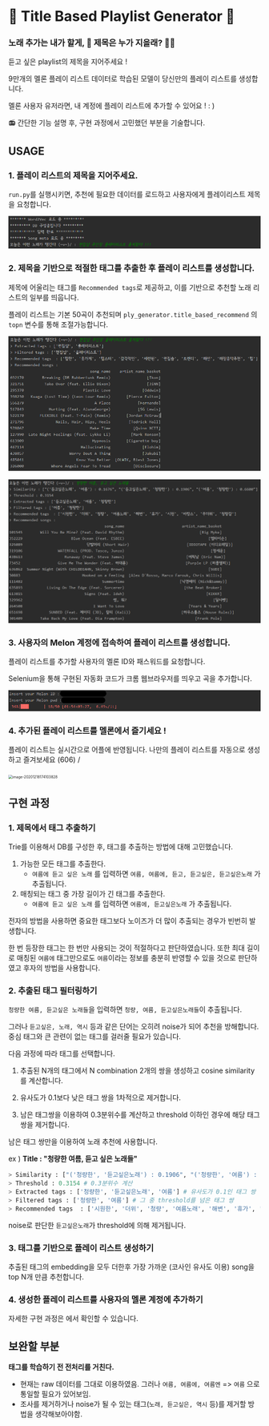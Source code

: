 # 🎵 Title Based Playlist Generator 🎵

### 노래 추가는 내가 할게, 🙋 제목은 누가 지을래?  🤷‍♂

듣고 싶은 playlist의 제목을 지어주세요 !  

9만개의 멜론 플레이 리스트 데이터로 학습된 모델이 당신만의 플레이 리스트를 생성합니다.  

멜론 사용자 유저라면, 내 계정에 플레이 리스트에 추가할 수 있어요 ! : )  

  

  

:radio: 간단한 기능 설명 후, 구현 과정에서 고민했던 부분을 기술합니다.  

  

  

## USAGE

### 1. 플레이 리스트의 제목을 지어주세요.

`run.py`를 실행시키면, 추천에 필요한 데이터를 로드하고 사용자에게 플레이리스트 제목을 요청합니다.

![image-20201218173206956](fig/image-20201218173206956.png)

  

  

### 2. 제목을 기반으로 적절한 태그를 추출한 후 플레이 리스트를 생성합니다.

제목에 어울리는 태그를 `Recommended tags`로 제공하고, 이를 기반으로 추천할 노래 리스트의 일부를 띄웁니다.

플레이 리스트는 기본 50곡이 추천되며 `ply_generator.title_based_recommend` 의 `topn` 변수를 통해 조절가능합니다.

![image-20201218173255097](fig/image-20201218173255097.png)

  

![image-20201218180229792](fig/image-20201218180229792.png)



### 3. 사용자의 Melon 계정에 접속하여 플레이 리스트를 생성합니다.

플레이 리스트를 추가할 사용자의 멜론 ID와 패스워드를 요청합니다.

Selenium을 통해 구현된 자동화 코드가 크롬 웹브라우저를 띄우고 곡을 추가합니다.

![image-20201218173819401](fig/image-20201218173819401.png)

  

### 4. 추가된 플레이 리스트를 멜론에서 즐기세요 !

플레이 리스트는 실시간으로 어플에 반영됩니다. 나만의 플레이 리스트를 자동으로 생성하고 즐겨보세요 (606) /

<img src="../../../fig/image-20201218174103828.png" alt="image-20201218174103828" style="zoom:50%;" />





## 구현 과정

### 1. 제목에서 태그 추출하기

Trie를 이용해서 DB를 구성한 후, 태그를 추출하는 방법에 대해 고민했습니다.

1. 가능한 모든 태그를 추출한다.
   * `여름에 듣고 싶은 노래` 를 입력하면 `여름, 여름에, 듣고, 듣고싶은, 듣고싶은노래` 가 추출됩니다.
2. 매칭되는 태그 중 가장 길이가 긴 태그를 추출한다.
   * `여름에 듣고 싶은 노래` 를 입력하면 `여름에, 듣고싶은노래` 가 추출됩니다.

전자의 방법을 사용하면 중요한 태그보다 노이즈가 더 많이 추출되는 경우가 빈번히 발생합니다.

한 번 등장한 태그는 한 번만 사용되는 것이 적절하다고 판단하였습니다. 또한 최대 길이로 매칭된 `여름에` 태그만으로도 `여름`이라는 정보를 충분히 반영할 수 있을 것으로 판단하였고 후자의 방법을 사용합니다.



### 2. 추출된 태그 필터링하기

`청량한 여름, 듣고싶은 노래들`을 입력하면 `청량, 여름, 듣고싶은노래들`이 추출됩니다.

그러나 `듣고싶은, 노래, 역시` 등과 같은 단어는 오히려 noise가 되어 추천을 방해합니다. 중심 태그와 큰 관련이 없는 태그를 걸러줄 필요가 있습니다.

다음 과정에 따라 태그를 선택합니다.

1. 추출된 N개의 태그에서 N combination 2개의 쌍을 생성하고 cosine similarity를 계산합니다.

2. 유사도가 0.1보다 낮은 태그 쌍을 1차적으로 제거합니다.

3. 남은 태그쌍을 이용하여 0.3분위수를 계산하고 threshold 이하인 경우에 해당 태그 쌍을 제거합니다.

남은 태그 쌍만을 이용하여 노래 추천에 사용합니다.

  

ex ) **Title : "청량한 여름, 듣고 싶은 노래들"**

```python
> Similarity : ["('청량한', '듣고싶은노래') : 0.1906", "('청량한', '여름') : 0.6600", "('듣고싶은노래', '여름') : 0.1676"]
> Threshold : 0.3154 # 0.3분위수 계산
> Extracted tags : ['청량한', '듣고싶은노래', '여름'] # 유사도가 0.1인 태그 쌍
> Filtered tags : ['청량한', '여름'] # 그 중 threshold를 넘은 태그 쌍
> Recommended tags  : ['시원한', '더위', '청량', '여름노래', '해변', '휴가', '시원', '바캉스', '무더위', '청량감']
```

noise로 판단한 `듣고싶은노래`가 threshold에 의해 제거됩니다.

  

### 3. 태그를 기반으로 플레이 리스트 생성하기

추출된 태그의 embedding을 모두 더한후 가장 가까운 (코사인 유사도 이용) song을 top N개 만큼 추천합니다.

### 4. 생성한 플레이 리스트를 사용자의 멜론 계정에 추가하기
자세한 구현 과정은 []()에서 확인할 수 있습니다.
  

## 보완할 부분

**태그를 학습하기 전 전처리를 거친다.**

* 현재는 raw 데이터를 그대로 이용하였음. 그러나 `여름, 여름에, 여름엔` => `여름` 으로 통일할 필요가 있어보임.
* 조사를 제거하거나 noise가 될 수 있는 태그(`노래, 듣고싶은, 역시` 등)를 제거할 방법을 생각해보아야함.